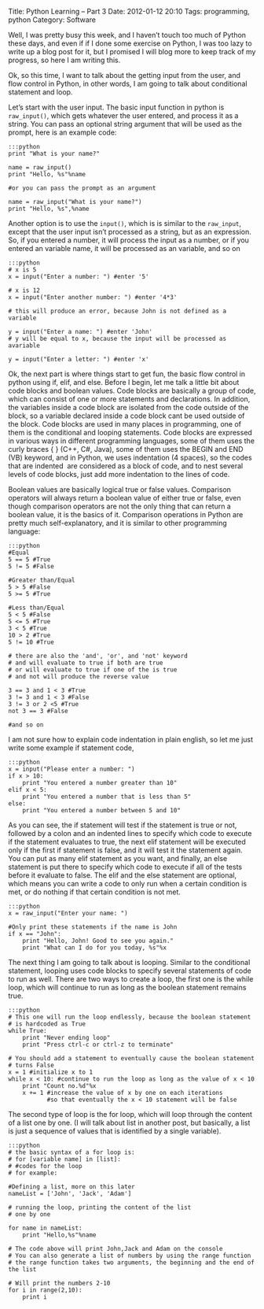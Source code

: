 Title: Python Learning – Part 3
Date: 2012-01-12 20:10
Tags: programming, python
Category: Software

Well, I was pretty busy this week, and I haven’t touch too much of
Python these days, and even if if I done some exercise on Python, I was
too lazy to write up a blog post for it, but I promised I will blog more
to keep track of my progress, so here I am writing this.

Ok, so this time, I want to talk about the getting input from the user,
and  flow control in Python, in other words, I am going to talk about
conditional statement and loop.

Let’s start with the user input. The basic input function in python is
`raw_input()`, which gets whatever the user entered, and process it as a
string. You can pass an optional string argument that will be used as
the prompt, here is an example code:

    :::python
    print "What is your name?"

    name = raw_input()
    print "Hello, %s"%name

    #or you can pass the prompt as an argument

    name = raw_input("What is your name?")
    print "Hello, %s",%name

Another option is to use the `input()`, which is is similar to the
`raw_input`, except that the user input isn’t processed as a string, but
as an expression. So, if you entered a number, it will process the input
as a number, or if you entered an variable name, it will be processed as
an variable, and so on

    :::python
    # x is 5
    x = input("Enter a number: ") #enter '5'

    # x is 12
    x = input("Enter another number: ") #enter '4*3'

    # this will produce an error, because John is not defined as a variable

    y = input("Enter a name: ") #enter 'John'
    # y will be equal to x, because the input will be processed as avariable

    y = input("Enter a letter: ") #enter 'x'

Ok, the next part is where things start to get fun, the basic flow
control in python using if, elif, and else. Before I begin, let me talk
a little bit about code blocks and boolean values. Code blocks are
basically a group of code, which can consist of one or more statements
and declarations. In addition, the variables inside a code block are
isolated from the code outside of the block, so a variable declared
inside a code block cant be used outside of the block. Code blocks are
used in many places in programming, one of them is the conditional and
looping statements. Code blocks are expressed in various ways in
different programming languages, some of them uses the curly braces { }
(C++, C#, Java), some of them uses the BEGIN and END (VB) keyword, and
in Python, we uses indentation (4 spaces), so the codes that are
indented  are considered as a block of code, and to nest several levels
of code blocks, just add more indentation to the lines of code.

Boolean values are basically logical true or false values. Comparison
operators will always return a boolean value of either true or false,
even though comparison operators are not the only thing that can return
a boolean value, it is the basics of it. Comparison operations in Python
are pretty much self-explanatory, and it is similar to other programming
language:

    :::python
    #Equal
    5 == 5 #True
    5 != 5 #False

    #Greater than/Equal
    5 > 5 #False
    5 >= 5 #True

    #Less than/Equal
    5 < 5 #False
    5 <= 5 #True
    3 < 5 #True
    10 > 2 #True
    5 != 10 #True

    # there are also the 'and', 'or', and 'not' keyword
    # and will evaluate to true if both are true
    # or will evaluate to true if one of the is true
    # and not will produce the reverse value

    3 == 3 and 1 < 3 #True
    3 != 3 and 1 < 3 #False
    3 != 3 or 2 <5 #True
    not 3 == 3 #False

    #and so on

I am not sure how to explain code indentation in plain english, so let
me just write some example if statement code,

    :::python
    x = input("Please enter a number: ")
    if x > 10:
        print "You entered a number greater than 10"
    elif x < 5:
        print "You entered a number that is less than 5"
    else:
        print "You entered a number between 5 and 10"

As you can see, the if statement will test if the statement
is true or not, followed by a colon and an indented lines to specify
which code to execute if the statement evaluates to true, the next elif
statement will be executed only if the first if statement is false, and
it will test it the statement again. You can put as many elif statement
as you want, and finally, an else statement is put there to specify
which code to execute if all of the tests before it evaluate to false.
The elif and the else statement are optional, which means you can write
a code to only run when a certain condition is met, or do nothing if
that certain condition is not met.

    :::python
    x = raw_input("Enter your name: ")

    #Only print these statements if the name is John
    if x == "John":
        print "Hello, John! Good to see you again."
        print "What can I do for you today, %s"%x

The next thing I am going to talk about is looping. Similar
to the conditional statement, looping uses code blocks to specify
several statements of code to run as well. There are two ways to create
a loop, the first one is the while loop, which will continue to run as
long as the boolean statement remains true.

    :::python
    # This one will run the loop endlessly, because the boolean statement
    # is hardcoded as True
    while True:
        print "Never ending loop"
        print "Press ctrl-c or ctrl-z to terminate"

    # You should add a statement to eventually cause the boolean statement
    # turns False
    x = 1 #initialize x to 1
    while x < 10: #continue to run the loop as long as the value of x < 10
        print "Count no.%d"%x
        x += 1 #increase the value of x by one on each iterations
               #so that eventually the x < 10 statement will be false


The second type of loop is the for loop, which will loop through the
content of a list one by one. (I will talk about list in another post,
but basically, a list is just a sequence of values that is identified by
a single variable).

    :::python
    # the basic syntax of a for loop is:
    # for [variable name] in [list]:
    # #codes for the loop
    # for example:

    #Defining a list, more on this later
    nameList = ['John', 'Jack', 'Adam']

    # running the loop, printing the content of the list
    # one by one

    for name in nameList:
        print "Hello,%s"%name

    # The code above will print John,Jack and Adam on the console
    # You can also generate a list of numbers by using the range function
    # the range function takes two arguments, the beginning and the end of
    the list

    # Will print the numbers 2-10
    for i in range(2,10):
        print i
